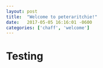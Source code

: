```yaml
---
layout: post
title:  "Welcome to peteraritchie!"
date:   2017-05-05 16:16:01 -0600
categories: ['chaff', 'welcome']
---
```

# Testing
